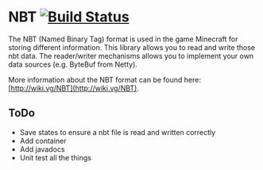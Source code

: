 # NBT [![Build Status](https://travis-ci.org/maxikg/nbt.svg)](https://travis-ci.org/maxikg/nbt)

The NBT (Named Binary Tag) format is used in the game Minecraft for storing different information. This library allows
you to read and write those nbt data. The reader/writer mechanisms allows you to implement your own data sources (e.g.
ByteBuf from Netty).

More information about the NBT format can be found here: [http://wiki.vg/NBT](http://wiki.vg/NBT).

## ToDo

 * Save states to ensure a nbt file is read and written correctly
 * Add container
 * Add javadocs
 * Unit test all the things
